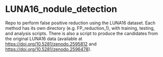 # LUNA16_nodule_detection

Repo to perform false positive reduction using the LUNA16 dataset. Each method has its own directory (e.g. FP_reduction_1), with training, testing, and analysis scripts. There is also a script to produce the candidates from the original LUNA16 data (available at https://doi.org/10.5281/zenodo.2595812 and https://doi.org/10.5281/zenodo.2596478).
